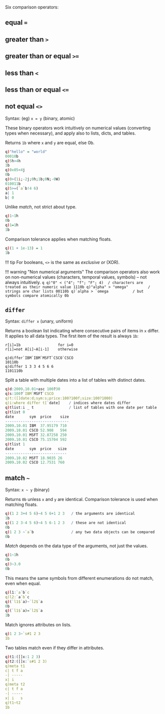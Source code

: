 Six comparison operators:

## equal `=`
## greater than `>`
## greater than or equal `>=`
## less than `<`
## less than or equal `<=`
## not equal `<>`

Syntax: (eg) `x = y` (binary, atomic) 

These binary operators work intuitively on numerical values (converting types when necessary), and apply also to lists, dicts, and tables.

Returns `1b` where `x` and `y` are equal, else 0b. 
```q
q)"hello" = "world"
00010b
q)5h>4h
1b
q)0x05<4j
0b
q)0>(1i;-2j;0h;1b;0N;-0W)
010011b
q)5>=(`a`b!4 6)
a| 1
b| 0
```
Unlike _match_, not strict about type.
```q
q)1~1h
0b
q)1=1h
1b
```
Comparison tolerance applies when matching floats.
```q
q)(1 + 1e-13) = 1
1b
```

!!! tip 
    For booleans, `<>` is the same as _exclusive or_ (XOR).

!!! warning "Non numerical arguments"
    The comparison operators also work on non-numerical values (characters, temporal values, symbols) – not always intuitively.
    ```q
    q)"0" < ("4"; "f"; "F"; 4)  / characters are treated as their numeric value
    1110b
    q)"alpha" > "omega"         / strings are char lists
    00110b
    q)`alpha > `omega           / but symbols compare atomically
    0b
    ```


## `differ`

Syntax: `differ x` (unary, uniform)

Returns a boolean list indicating where consecutive pairs of items in `x` differ. 
It applies to all data types.
The first item of the result is always `1b`:

    r[i]=1b                 for i=0
    r[i]=not A[i]~A[i-1]    otherwise

```
q)differ`IBM`IBM`MSFT`CSCO`CSCO
10110b
q)differ 1 3 3 4 5 6 6
1101110b
```
Split a table with multiple dates into a list of tables with distinct dates.
```q
q)d:2009.10.01+asc 100?30
q)s:100?`IBM`MSFT`CSCO
q)t:([]date:d;sym:s;price:100?100f;size:100?1000)
q)i:where differ t[`date]    / indices where dates differ
q)tlist:i _ t                / list of tables with one date per table
q)tlist 0
date       sym  price    size
-----------------------------
2009.10.01 IBM  37.95179 710
2009.10.01 CSCO 52.908   594
2009.10.01 MSFT 32.87258 250
2009.10.01 CSCO 75.15704 592
q)tlist 1
date       sym  price   size
----------------------------
2009.10.02 MSFT 18.9035 26
2009.10.02 CSCO 12.7531 760
```


## match `~`

Syntax: `x ~ y` (binary)

Returns `0b` unless `x` and `y` are identical. Comparison tolerance is used when matching floats. 
```q
q)(1 2 3+4 5 6)~4 5 6+1 2 3   / the arguments are identical
1b
q)(1 2 3-4 5 6)~4 5 6-1 2 3   / these are not identical
0b
q)1 2 3 ~`a`b                 / any two data objects can be compared
0b
```
_Match_ depends on the data type of the arguments, not just the values.
```q
q)1~1h
0b
q)3~3.0
0b
```
This means the same symbols from different enumerations do not match, even when equal.
```q
q)l1:`a`b`c
q)l2:`a`b`c
q)(`l1$`a)~`l2$`a
0b
q)(`l1$`a)=`l2$`a
1b
```
Match ignores attributes on lists.
```q
q)1 2 3~`s#1 2 3
1b
```
Two tables match even if they differ in attributes.
```q
q)t1:([]x:1 2 3)
q)t2:([]x:`s#1 2 3)
q)meta t1
c| t f a
-| -----
x| i
q)meta t2
c| t f a
-| -----
x| i   s
q)t1~t2
1b
```
